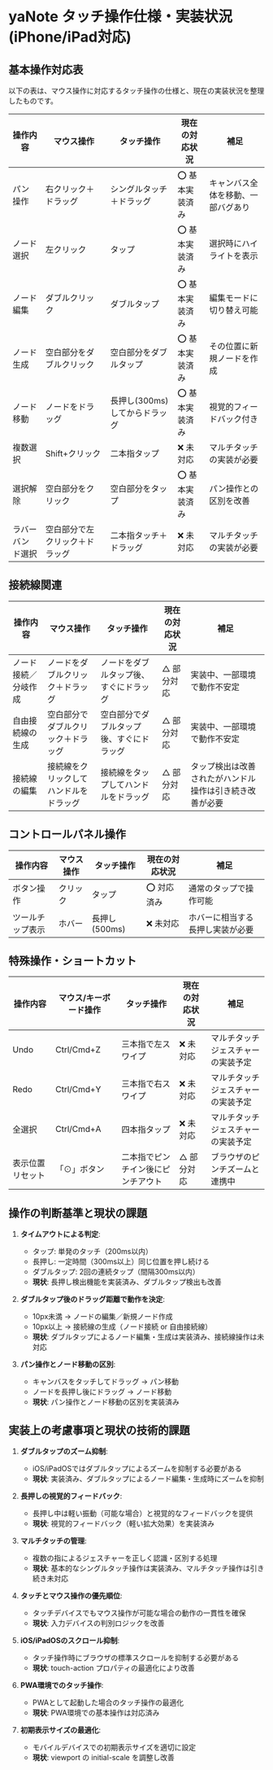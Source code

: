 # yaNote タッチ操作仕様・実装状況 (iPhone/iPad対応)

## 基本操作対応表

以下の表は、マウス操作に対応するタッチ操作の仕様と、現在の実装状況を整理したものです。

| 操作内容 | マウス操作 | タッチ操作 | 現在の対応状況 | 補足 |
|---------|-----------|-----------|--------------|------|
| パン操作 | 右クリック＋ドラッグ | シングルタッチ＋ドラッグ | ⭕ 基本実装済み | キャンバス全体を移動、一部バグあり |
| ノード選択 | 左クリック | タップ | ⭕ 基本実装済み | 選択時にハイライトを表示 |
| ノード編集 | ダブルクリック | ダブルタップ | ⭕ 基本実装済み | 編集モードに切り替え可能 |
| ノード生成 | 空白部分をダブルクリック | 空白部分をダブルタップ | ⭕ 基本実装済み | その位置に新規ノードを作成 |
| ノード移動 | ノードをドラッグ | 長押し(300ms)してからドラッグ | ⭕ 基本実装済み | 視覚的フィードバック付き |
| 複数選択 | Shift+クリック | 二本指タップ | ❌ 未対応 | マルチタッチの実装が必要 |
| 選択解除 | 空白部分をクリック | 空白部分をタップ | ⭕ 基本実装済み | パン操作との区別を改善 |
| ラバーバンド選択 | 空白部分で左クリック＋ドラッグ | 二本指タッチ＋ドラッグ | ❌ 未対応 | マルチタッチの実装が必要 |

## 接続線関連

| 操作内容 | マウス操作 | タッチ操作 | 現在の対応状況 | 補足 |
|---------|-----------|-----------|--------------|------|
| ノード接続／分岐作成 | ノードをダブルクリック＋ドラッグ | ノードをダブルタップ後、すぐにドラッグ | △ 部分対応 | 実装中、一部環境で動作不安定 |
| 自由接続線の生成 | 空白部分でダブルクリック＋ドラッグ | 空白部分でダブルタップ後、すぐにドラッグ | △ 部分対応 | 実装中、一部環境で動作不安定 |
| 接続線の編集 | 接続線をクリックしてハンドルをドラッグ | 接続線をタップしてハンドルをドラッグ | △ 部分対応 | タップ検出は改善されたがハンドル操作は引き続き改善が必要 |

## コントロールパネル操作

| 操作内容 | マウス操作 | タッチ操作 | 現在の対応状況 | 補足 |
|---------|-----------|-----------|--------------|------|
| ボタン操作 | クリック | タップ | ⭕ 対応済み | 通常のタップで操作可能 |
| ツールチップ表示 | ホバー | 長押し(500ms) | ❌ 未対応 | ホバーに相当する長押し実装が必要 |

## 特殊操作・ショートカット

| 操作内容 | マウス/キーボード操作 | タッチ操作 | 現在の対応状況 | 補足 |
|---------|-------------------|-----------|--------------|------|
| Undo | Ctrl/Cmd+Z | 三本指で左スワイプ | ❌ 未対応 | マルチタッチジェスチャーの実装予定 |
| Redo | Ctrl/Cmd+Y | 三本指で右スワイプ | ❌ 未対応 | マルチタッチジェスチャーの実装予定 |
| 全選択 | Ctrl/Cmd+A | 四本指タップ | ❌ 未対応 | マルチタッチジェスチャーの実装予定 |
| 表示位置リセット | 「⊙」ボタン | 二本指でピンチイン後にピンチアウト | △ 部分対応 | ブラウザのピンチズームと連携中 |

## 操作の判断基準と現状の課題

1. **タイムアウトによる判定**:
   - タップ: 単発のタッチ（200ms以内）
   - 長押し: 一定時間（300ms以上）同じ位置を押し続ける
   - ダブルタップ: 2回の連続タップ（間隔300ms以内）
   - **現状**: 長押し検出機能を実装済み、ダブルタップ検出も改善

2. **ダブルタップ後のドラッグ距離で動作を決定**:
   - 10px未満 → ノードの編集／新規ノード作成
   - 10px以上 → 接続線の生成（ノード接続 or 自由接続線）
   - **現状**: ダブルタップによるノード編集・生成は実装済み、接続線操作は未対応

3. **パン操作とノード移動の区別**:
   - キャンバスをタッチしてドラッグ → パン移動
   - ノードを長押し後にドラッグ → ノード移動
   - **現状**: パン操作とノード移動の区別を実装済み

## 実装上の考慮事項と現状の技術的課題

1. **ダブルタップのズーム抑制**:
   - iOS/iPadOSではダブルタップによるズームを抑制する必要がある
   - **現状**: 実装済み、ダブルタップによるノード編集・生成時にズームを抑制

2. **長押しの視覚的フィードバック**:
   - 長押し中は軽い振動（可能な場合）と視覚的なフィードバックを提供
   - **現状**: 視覚的フィードバック（軽い拡大効果）を実装済み

3. **マルチタッチの管理**:
   - 複数の指によるジェスチャーを正しく認識・区別する処理
   - **現状**: 基本的なシングルタッチ操作は実装済み、マルチタッチ操作は引き続き未対応

4. **タッチとマウス操作の優先順位**:
   - タッチデバイスでもマウス操作が可能な場合の動作の一貫性を確保
   - **現状**: 入力デバイスの判別ロジックを改善

5. **iOS/iPadOSのスクロール抑制**:
   - タッチ操作時にブラウザの標準スクロールを抑制する必要がある
   - **現状**: touch-action プロパティの最適化により改善

6. **PWA環境でのタッチ操作**:
   - PWAとして起動した場合のタッチ操作の最適化
   - **現状**: PWA環境での基本操作は対応済み

7. **初期表示サイズの最適化**:
   - モバイルデバイスでの初期表示サイズを適切に設定
   - **現状**: viewport の initial-scale を調整し改善